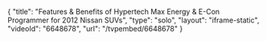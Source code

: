 {
    "title": "Features & Benefits of Hypertech Max Energy & E-Con Programmer for 2012 Nissan SUVs",
    "type": "solo",
    "layout": "iframe-static",
    "videoId": "6648678",
    "url": "\/tvpembed\/6648678"
}
